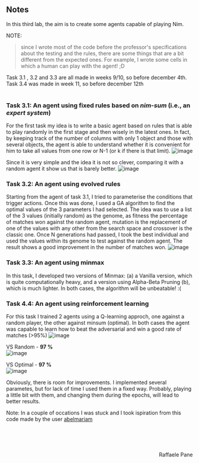 ## Notes
In this third lab, the aim is to create some agents capable of playing Nim. 

NOTE: 
>since I wrote most of the code before the professor's specifications about the testing and the rules, there are some things that are a bit different from the expected ones. For example, I wrote some cells in which a human can play with the agent! ;D

Task 3.1 , 3.2 and 3.3 are all made in weeks 9/10, so before december 4th.
Task 3.4 was made in week 11, so before december 12th
<br><br>


### Task 3.1: An agent using fixed rules based on *nim-sum* (i.e., an *expert system*)
For the first task my idea is to write a basic agent based on rules that is able to play randomly in the first stage and then wisely in the latest ones. 
In fact, by keeping track of the number of columns with only 1 object and those with several objects, the agent is able to understand whether it is convenient for him to take all values from one row or N-1 (or k if there is that limit).
![image](https://user-images.githubusercontent.com/58046025/205091367-9c7acd59-ec6b-4366-bace-f7d4f36e80bf.png)

Since it is very simple and the idea it is not so clever, comparing it with a random agent it show us that is barely better.
![image](https://user-images.githubusercontent.com/58046025/205091978-7a80747d-f2cc-417e-9449-2220f68ca17b.png)


### Task 3.2: An agent using evolved rules
Starting from the agent of task 3.1, I tried to parameterise the conditions that trigger actions. 
Once this was done, I used a GA algorithm to find the optimal values of the 3 parameters I had selected. The idea was to use a list of the 3 values (initially random) as the genome, as fitness the percentage of matches won against the random agent, mutation is the replacement of one of the values with any other from the search space and crossover is the classic one.
Once N generations had passed, I took the best individual and used the values within its genome to test against the random agent. The result shows a good improvement in the number of matches won.
![image](https://user-images.githubusercontent.com/58046025/205097037-dc13ad0f-98b5-4462-b7f3-c30c749a5ac2.png)

### Task 3.3: An agent using minmax
In this task, I developed two versions of Minmax: (a) a Vanilla version, which is quite computationally heavy, and a version using Alpha-Beta Pruning (b), which is much lighter.
In both cases, the algorithm will be unbeatable! :(

### Task 4.4: An agent using reinforcement learning
For this task I trained 2 agents using a Q-learning approch, one against a random player, the other against minsum (optimal).
In both cases the agent was capable to learn how to beat the adversarial and win a good rate of matches (>95%)
![image](https://user-images.githubusercontent.com/58046025/206915904-775c2278-8f1e-42b8-bd7a-6ad52f187e2b.png)

VS Random - **97 %**<br>
![image](https://user-images.githubusercontent.com/58046025/206916026-eb0863b3-cf60-4598-8710-2e5507f18320.png)

VS Optimal - **97 %**<br>
![image](https://user-images.githubusercontent.com/58046025/206916044-98eff11a-955c-4975-a0bb-df39bb07f05d.png)

Obviously, there is room for improvements. 
I implemented several parametes, but for lack of time I used them in a fixed way. Probably, playing a little bit with them, and changing them during the epochs, will lead to better results.

Note:
In a couple of occations I was stuck and I took ispiration from this code made by the user [abelmariam](https://github.com/abelmariam/nimPy)

<br><br><br>
<div dir="rtl"> Raffaele Pane </div>
